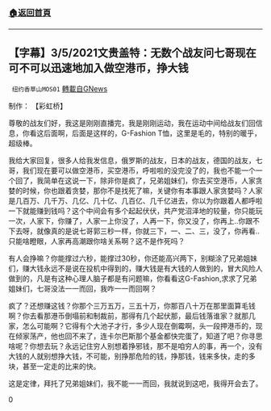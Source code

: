 ###  [:house:返回首頁](https://github.com/ourhimalayas/txt)
---

## 【字幕】3/5/2021文贵盖特：无数个战友问七哥现在可不可以迅速地加入做空港币，挣大钱
` 纽约香草山MOS01` [轉載自GNews](https://gnews.org/zh-hans/952447/)

制作： 【彩虹桥】



尊敬的战友们好，我这是刚刚直播完，我是刚刚运动，我在运动中间给战友们回信息，你看这后面啊，后面是这样的，G-Fashion T恤，这里是毛的，特别的暖乎，超级棒。

我给大家回复，很多人给我发信息，俄罗斯的战友，日本的战友，德国的战友，七哥，我们现在要可以做空港币，买空港币，呼啦啦的没完没了的，我也不能一个一个回了，我简单在这说一下，除非你是疯了，兄弟姐妹们，你去买空港币，人家贪婪的时候，你也跟着贪婪，那你不是找死了嘛，关键你有本事跟人家贪婪吗？人家是几百万、几千万、几亿、几十亿、几百亿、几千亿进去，你以为你跟着人都呼啦一下就能赚到钱吗？这个中间会有多个起起伏伏，共产党沼泽地的较量，你只能玩一次，人家下，你赚了，人家一上你没了，人再一下，你又没了，你再上..你跟不下去呀，就像真的是说七哥郭三秒一样，你就三下，一、二、三，没了，你再看..只能啥瞪眼，人家再高潮跟你啥关系啊？这不是作死吗？

有人会挣嘛？你能撑过六秒，能撑过30秒，你还能高兴两下，别糊涂了兄弟姐妹们，赚大钱永远不是说在投机中得到的，赚大钱是有大钱的人做到的，冒大风险人做到的，凡是有这种心理人脑子都是有问题嘛，你看看这G-Fashion,求求了兄弟姐妹们，七哥没法一一而回，我咋一一而回啊？

疯了？还想赚这钱？你那个三万五万，三五十万，你那百八十万在那里面算毛钱啊？你去看那港币倒塌前和制裁前，那得有几个起伏那，最后钱落谁家？就那几家，怎么可能啊？它得有个大池子才行，多少人现在倒霉啊，头一段押港币的，现在倾家荡产，他也回不来了，连卡尔巴斯那个基金都快完蛋了，知道了吧？你寻思啥呢？你想去玩？永远记住穷人别想着挣邪钱，那不是咱穷人的事，再一个，没有大钱的人就别想挣大钱，不可能，别挣那危险的钱，挣那钱，钱来多快，走的多块，甚至一定走的比来的快。

这是定律，拜托了兄弟姐妹们，我不能一一而回，我就说到这吧，我得开会去了。

0

